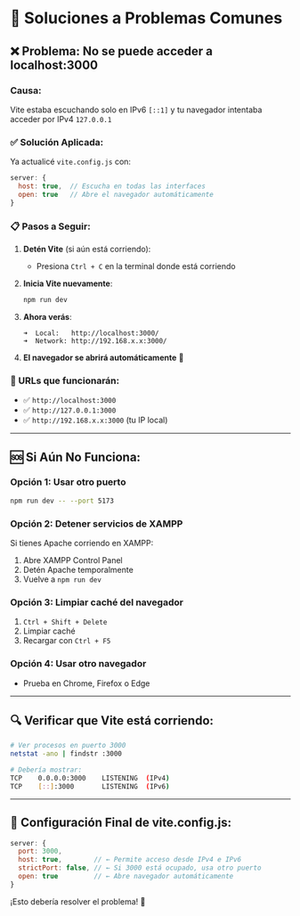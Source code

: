 # 🔧 Soluciones a Problemas Comunes

## ❌ Problema: No se puede acceder a localhost:3000

### Causa:
Vite estaba escuchando solo en IPv6 `[::1]` y tu navegador intentaba acceder por IPv4 `127.0.0.1`

### ✅ Solución Aplicada:
Ya actualicé `vite.config.js` con:
```js
server: {
  host: true,  // Escucha en todas las interfaces
  open: true   // Abre el navegador automáticamente
}
```

### 📋 Pasos a Seguir:

1. **Detén Vite** (si aún está corriendo):
   - Presiona `Ctrl + C` en la terminal donde está corriendo

2. **Inicia Vite nuevamente**:
   ```bash
   npm run dev
   ```

3. **Ahora verás**:
   ```
   ➜  Local:   http://localhost:3000/
   ➜  Network: http://192.168.x.x:3000/
   ```

4. **El navegador se abrirá automáticamente** 🎉

### 🔗 URLs que funcionarán:
- ✅ `http://localhost:3000`
- ✅ `http://127.0.0.1:3000`
- ✅ `http://192.168.x.x:3000` (tu IP local)

---

## 🆘 Si Aún No Funciona:

### Opción 1: Usar otro puerto
```bash
npm run dev -- --port 5173
```

### Opción 2: Detener servicios de XAMPP
Si tienes Apache corriendo en XAMPP:
1. Abre XAMPP Control Panel
2. Detén Apache temporalmente
3. Vuelve a `npm run dev`

### Opción 3: Limpiar caché del navegador
1. `Ctrl + Shift + Delete`
2. Limpiar caché
3. Recargar con `Ctrl + F5`

### Opción 4: Usar otro navegador
- Prueba en Chrome, Firefox o Edge

---

## 🔍 Verificar que Vite está corriendo:

```bash
# Ver procesos en puerto 3000
netstat -ano | findstr :3000

# Debería mostrar:
TCP    0.0.0.0:3000    LISTENING  (IPv4)
TCP    [::]:3000       LISTENING  (IPv6)
```

---

## 📝 Configuración Final de vite.config.js:

```js
server: {
  port: 3000,
  host: true,        // ← Permite acceso desde IPv4 e IPv6
  strictPort: false, // ← Si 3000 está ocupado, usa otro puerto
  open: true         // ← Abre navegador automáticamente
}
```

¡Esto debería resolver el problema! 🚀

